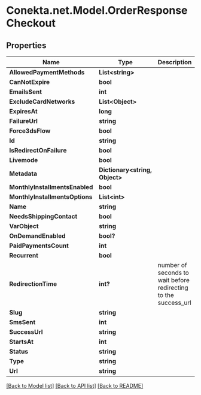 # Conekta.net.Model.OrderResponseCheckout

## Properties

Name | Type | Description | Notes
------------ | ------------- | ------------- | -------------
**AllowedPaymentMethods** | **List&lt;string&gt;** |  | [optional] 
**CanNotExpire** | **bool** |  | [optional] 
**EmailsSent** | **int** |  | [optional] 
**ExcludeCardNetworks** | **List&lt;Object&gt;** |  | [optional] 
**ExpiresAt** | **long** |  | [optional] 
**FailureUrl** | **string** |  | [optional] 
**Force3dsFlow** | **bool** |  | [optional] 
**Id** | **string** |  | [optional] 
**IsRedirectOnFailure** | **bool** |  | [optional] 
**Livemode** | **bool** |  | [optional] 
**Metadata** | **Dictionary&lt;string, Object&gt;** |  | [optional] 
**MonthlyInstallmentsEnabled** | **bool** |  | [optional] 
**MonthlyInstallmentsOptions** | **List&lt;int&gt;** |  | [optional] 
**Name** | **string** |  | [optional] 
**NeedsShippingContact** | **bool** |  | [optional] 
**VarObject** | **string** |  | [optional] 
**OnDemandEnabled** | **bool?** |  | [optional] 
**PaidPaymentsCount** | **int** |  | [optional] 
**Recurrent** | **bool** |  | [optional] 
**RedirectionTime** | **int?** | number of seconds to wait before redirecting to the success_url | [optional] 
**Slug** | **string** |  | [optional] 
**SmsSent** | **int** |  | [optional] 
**SuccessUrl** | **string** |  | [optional] 
**StartsAt** | **int** |  | [optional] 
**Status** | **string** |  | [optional] 
**Type** | **string** |  | [optional] 
**Url** | **string** |  | [optional] 

[[Back to Model list]](../README.md#documentation-for-models) [[Back to API list]](../README.md#documentation-for-api-endpoints) [[Back to README]](../README.md)

